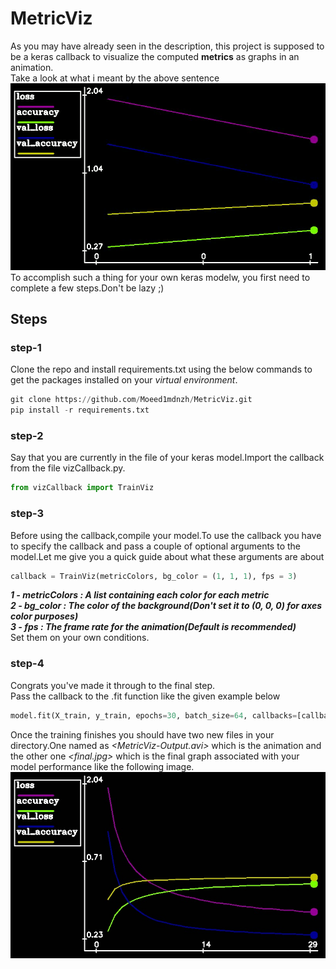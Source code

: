 # MetricViz
As you may have already seen in the description, this project is supposed to be a keras callback to visualize the computed **metrics** as graphs in an animation. <br />
Take a look at what i meant by the above sentence <br />
![Game Process](https://github.com/Moeed1mdnzh/MetricViz/blob/master/assests/video_test.gif)
<br />
To accomplish such a thing for your own keras modelw, you first need to complete a few steps.Don't be lazy ;)
## Steps
### step-1
Clone the repo and install requirements.txt using the below commands to get the packages installed on your *virtual environment*.
```python
git clone https://github.com/Moeed1mdnzh/MetricViz.git
pip install -r requirements.txt 
```
### step-2
Say that you are currently in the file of your keras model.Import the callback from the file vizCallback.py. 
```python
from vizCallback import TrainViz 
```
### step-3
Before using the callback,compile your model.To use the callback you have
to specify the callback and pass a couple of optional arguments to the model.Let me give you a quick guide about what these arguments are about
```python
callback = TrainViz(metricColors, bg_color = (1, 1, 1), fps = 3)
```
***1 - metricColors : A list containing each color for each metric*** <br />
***2 - bg_color : The color of the background(Don't set it to (0, 0, 0) for axes color purposes)*** <br />
***3 - fps : The frame rate for the animation(Default is recommended)*** <br />
Set them on your own conditions.

### step-4
Congrats you've made it through to the final step.<br />Pass the callback to the .fit function like the given example below
```python
model.fit(X_train, y_train, epochs=30, batch_size=64, callbacks=[callback], validation_data=(X_test, y_test))
```
Once the training finishes you should have two new files in your directory.One named as *<MetricViz-Output.avi>* which is the animation and the other one 
*<final.jpg>* which is the final graph associated with your model performance like the following image.
![](https://github.com/Moeed1mdnzh/MetricViz/blob/master/assests/image_test.jpg)
